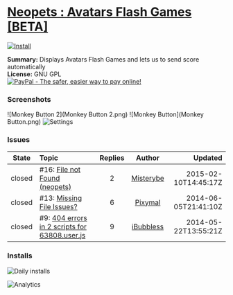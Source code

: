 # [Neopets : Avatars Flash Games [BETA]](.)

[![Install](../../resources/image/install_button.jpg)](../../../../raw/master/scripts/Neopets_Avatars_Flash_Games_[BETA]/127882.user.js)

**Summary:** Displays Avatars Flash Games and lets us to send score automatically<br />
**License:** GNU GPL<br />
[![PayPal - The safer, easier way to pay online!](https://www.paypalobjects.com/en_US/i/btn/btn_donate_SM.gif "PayPal - The safer, easier way to pay online!")](http://goo.gl/Fv19S)

### Screenshots
![Monkey Button 2](Monkey Button 2.png)
![Monkey Button](Monkey Button.png)
![Settings](Settings.png)


### Issues
State|Topic|Replies|Author|Updated
:---:|:---|:---:|:---:|---:
closed|#16: [File not Found (neopets)](https://github.com/w35l3y/userscripts/issues/16)|2|[Misterybe](https://github.com/Misterybe)|2015-02-10T14:45:17Z
closed|#13: [Missing File Issues?](https://github.com/w35l3y/userscripts/issues/13)|6|[Pixymal](https://github.com/Pixymal)|2014-06-05T21:41:10Z
closed|#9: [404 errors in 2 scripts for 63808.user.js](https://github.com/w35l3y/userscripts/issues/9)|9|[iBubbless](https://github.com/iBubbless)|2014-05-22T13:55:21Z

### Installs
![Daily installs](http://gm.wesley.eti.br/count.php?id=scripts/Neopets_Avatars_Flash_Games_[BETA]/127882.user.js&type=image)

![Analytics](https://ga-beacon.appspot.com/UA-462297-6/master/Neopets_Avatars_Flash_Games_[BETA]?pixel)
